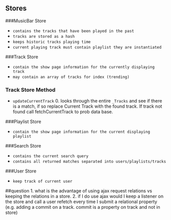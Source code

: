 ## Stores

###MusicBar Store
  * `contains the tracks that have been played in the past`
  * `tracks are stored as a hash`
  * `keeps historic tracks playing time`
  * `current playing track must contain playlist they are instantiated`

###Track Store
  * `contain the show page information for the currently displaying track`
  * `may contain an array of tracks for index (trending)`

### Track Store Method
  * `updateCurrentTrack`
    0. looks through the entire `_Tracks` and see if there is a match, if so replace Current Track with the found track. If track not found call fetchCurrentTrack to prob data base.

###Playlist Store
  * `contain the show page information for the current displaying playlist`

###Search Store
  * `contains the current search query`
  * `contains all returned matches separated into users/playlists/tracks`

###User Store
  * `keep track of current user`


##question
          1. what is the advantage of using ajax request relations vs keeping the relations in a store.
          2. if I do use ajax would I keep a listener on the store and call a user refetch every time I submit a relational property (e.g. adding a commit on a track. commit is a property on track and not in store)
